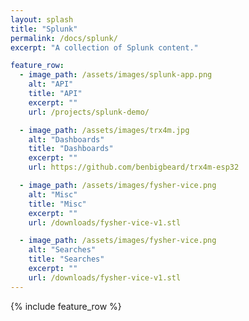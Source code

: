 ```yaml
---
layout: splash
title: "Splunk"
permalink: /docs/splunk/
excerpt: "A collection of Splunk content."

feature_row:
  - image_path: /assets/images/splunk-app.png
    alt: "API"
    title: "API"
    excerpt: ""
    url: /projects/splunk-demo/

  - image_path: /assets/images/trx4m.jpg
    alt: "Dashboards"
    title: "Dashboards"
    excerpt: ""
    url: https://github.com/benbigbeard/trx4m-esp32

  - image_path: /assets/images/fysher-vice.png
    alt: "Misc"
    title: "Misc"
    excerpt: ""
    url: /downloads/fysher-vice-v1.stl

  - image_path: /assets/images/fysher-vice.png
    alt: "Searches"
    title: "Searches"
    excerpt: ""
    url: /downloads/fysher-vice-v1.stl
---
```


{% include feature_row %}
